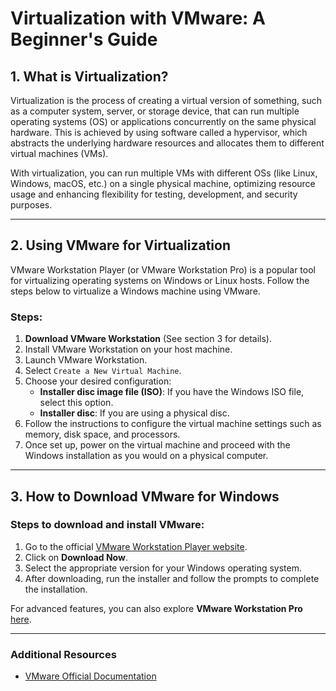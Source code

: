 # Virtualization with VMware: A Beginner's Guide

## 1. What is Virtualization?

Virtualization is the process of creating a virtual version of something, such as a computer system, server, or storage device, that can run multiple operating systems (OS) or applications concurrently on the same physical hardware. This is achieved by using software called a hypervisor, which abstracts the underlying hardware resources and allocates them to different virtual machines (VMs). 

With virtualization, you can run multiple VMs with different OSs (like Linux, Windows, macOS, etc.) on a single physical machine, optimizing resource usage and enhancing flexibility for testing, development, and security purposes.

---

## 2. Using VMware for Virtualization

VMware Workstation Player (or VMware Workstation Pro) is a popular tool for virtualizing operating systems on Windows or Linux hosts. Follow the steps below to virtualize a Windows machine using VMware.

### **Steps:**

1. **Download VMware Workstation** (See section 3 for details).
2. Install VMware Workstation on your host machine.
3. Launch VMware Workstation.
4. Select `Create a New Virtual Machine`.
5. Choose your desired configuration:
   - **Installer disc image file (ISO)**: If you have the Windows ISO file, select this option.
   - **Installer disc**: If you are using a physical disc.
6. Follow the instructions to configure the virtual machine settings such as memory, disk space, and processors.
7. Once set up, power on the virtual machine and proceed with the Windows installation as you would on a physical computer.

---

## 3. How to Download VMware for Windows

### **Steps to download and install VMware:**

1. Go to the official [VMware Workstation Player website](https://www.vmware.com/products/workstation-player.html).
2. Click on **Download Now**.
3. Select the appropriate version for your Windows operating system.
4. After downloading, run the installer and follow the prompts to complete the installation.

For advanced features, you can also explore **VMware Workstation Pro** [here](https://www.vmware.com/products/workstation-pro.html).

---


### Additional Resources

- [VMware Official Documentation](https://docs.vmware.com/en/)

